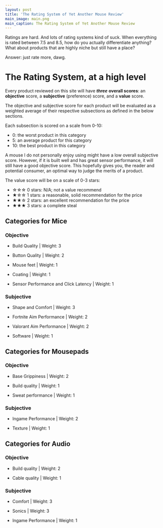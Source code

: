 ```yaml
---
layout: post
title: 'The Rating System of Yet Another Mouse Review'
main_image: main.png
main_caption: The Rating System of Yet Another Mouse Review
---
```


Ratings are hard. And lots of rating systems kind of suck. When everything is rated between 7.5 and 8.5, how do you actually differentiate anything? What about products that are highly niche but still have a place? 

Answer: just rate more, dawg.

# The Rating System, at a high level

Every product reviewed on this site will have ***three*** **overall scores**: an **objective** score, a **subjective** (preference) score, and a **value** score.

The objective and subjective score for each product will be evaluated as a weighted average of their respective subsections as defined in the below sections.

Each subsection is scored on a scale from 0-10:

- 0: the worst product in this category
- 5: an average product for this category
- 10: the best product in this category

A mouse I do not personally enjoy using might have a low overall subjective score. However, if it is built well and has great sensor performance, it will still have a good objective score. This hopefully gives you, the reader and potential consumer, an optimal way to judge the merits of a product.

The value score will be on a scale of 0-3 stars:

- ☆☆☆ 0 stars: N/A; not a value recommend
- ★☆☆ 1 stars: a reasonable, solid recommendation for the price
- ★★☆ 2 stars: an excellent recommendation for the price
- ★★★ 3 stars: a complete steal

## Categories for Mice

### Objective

- Build Quality \| Weight: 3

- Button Quality \| Weight: 2

- Mouse feet \| Weight: 1

- Coating \| Weight: 1

- Sensor Performance and Click Latency \| Weight: 1

### Subjective 

- Shape and Comfort \| Weight: 3

- Fortnite Aim Performance \| Weight: 2

- Valorant Aim Performance \| Weight: 2

- Software \| Weight: 1

## Categories for Mousepads

### Objective

- Base Grippiness \| Weight: 2

- Build quality \| Weight: 1

- Sweat performance \| Weight: 1

### Subjective

- Ingame Performance \| Weight: 2

- Texture \| Weight: 1 

## Categories for Audio

### Objective

- Build quality \| Weight: 2

- Cable quality \| Weight: 1

### Subjective

- Comfort \| Weight: 3

- Sonics \| Weight: 3

- Ingame Performance \| Weight: 1

